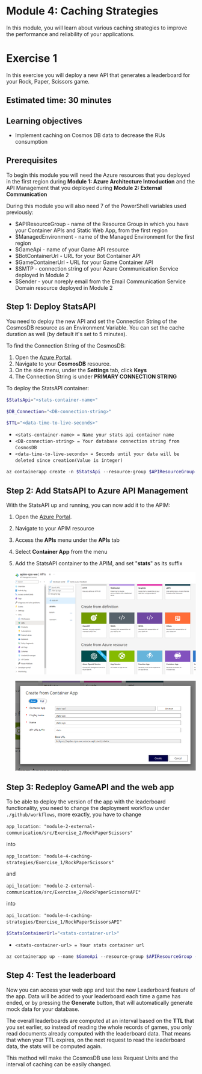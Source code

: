 # Module 4: Caching Strategies
In this module, you will learn about various caching strategies to improve the performance and reliability of your applications.

# Exercise 1
In this exercise you will deploy a new API that generates a leaderboard for your Rock, Paper, Scissors game. 

## Estimated time: 30 minutes

## Learning objectives
   - Implement caching on Cosmos DB data to decrease the RUs consumption 

## Prerequisites

To begin this module you will need the Azure resources that you deployed in the first region during **Module 1: Azure Architecture Introduction** and the API Management that you deployed during **Module 2: External Communication**

During this module you will also need 7 of the PowerShell variables used previously:
 - $APIResourceGroup - name of the Resource Group in which you have your Container APIs and Static Web App, from the first region
 - $ManagedEnvironment - name of the Managed Environment for the first region
 - $GameApi - name of your Game API resource
 - $BotContainerUrl - URL for your Bot Container API
 - $GameContainerUrl - URL for your Game Container API
 - $SMTP - connection string of your Azure Communication Service deployed in Module 2
 - $Sender - your noreply email from the Email Communication Service Domain resource deployed in Module 2

## Step 1: Deploy StatsAPI
You need to deploy the new API and set the Connection String of the CosmosDB resource as an Environment Variable. You can set the cache duration as well (by default it's set to 5 minutes).

To find the Connection String of the CosmosDB:
1. Open the [Azure Portal](https://portal.azure.com/).
2. Navigate to your **CosmosDB** resource.
3. On the side menu, under the **Settings** tab, click **Keys**
4. The Connection String is under **PRIMARY CONNECTION STRING**

To deploy the StatsAPI container:

```powershell
$StatsApi="<stats-container-name>"
```
```powershell
$DB_Connection="<DB-connection-string>" 
```
```powershell
$TTL="<data-time-to-live-seconds>"
```
- `<stats-container-name> = Name your stats api container name`
- `<DB-connection-string> = Your database connection string from CosmosDB`
- `<data-time-to-live-seconds> = Seconds until your data will be deleted since creation(Value is integer)`

```powershell
az containerapp create -n $StatsApi --resource-group $APIResourceGroup --image ghcr.io/$GitRepositoryOwner/statsapi-rockpaperscissors:module4-ex1 --registry-server ghcr.io --registry-username $GitRepositoryOwner --registry-password $GitPAT --environment $ManagedEnvironment --ingress external --target-port 8080 --query properties.configuration.ingress.fqdn --env-vars STATS_API_DB_CONNECTION_STRING=$DB_Connection STATS_API_TTL=$TTL
```


## Step 2: Add StatsAPI to Azure API Management
With the StatsAPI up and running, you can now add it to the APIM:
1. Open the [Azure Portal](https://portal.azure.com/).
2. Navigate to your APIM resource
3. Access the **APIs** menu under the **APIs** tab
4. Select **Container App** from the menu
5. Add the StatsAPI container to the APIM, and set "**stats**" as its suffix
   
   ![](../module-4-caching-strategies/images/image1.png)

   ![](../module-4-caching-strategies/images/image2.png)

## Step 3: Redeploy GameAPI and the web app
To be able to deploy the version of the app with the leaderboard functionality, you need to change the deployment workflow under `./github/workflows`, more exactly, you have to change

`app_location: "module-2-external-communication/src/Exercise_2/RockPaperScissors"`

into 

`app_location: "module-4-caching-strategies/Exercise_1/RockPaperScissors"`

and 

`api_location: "module-2-external-communication/src/Exercise_2/RockPaperScissorsAPI"`

into

`api_location: "module-4-caching-strategies/Exercise_1/RockPaperScissorsAPI"`


```powershell
$StatsContainerUrl="<stats-container-url>"
```
- `<stats-container-url> = Your stats container url`

```powershell
az containerapp up --name $GameApi --resource-group $APIResourceGroup --image ghcr.io/$GitRepositoryOwner/gameapi-rockpaperscissors:module4-ex1 --registry-server ghcr.io --registry-username $GitRepositoryOwner --registry-password $GitPAT --env-vars GAME_API_SIGNALR=$SignalREndpoint GAME_API_BOTAPI=$BotContainerUrl GAME_API_HOST=$GameContainerUrl GAME_API_SMTPSERVER=$SMTP GAME_API_SMTP_SENDER=$Sender GAME_API_STATSAPI=$StatsContainerUrl
```

## Step 4: Test the leaderboard
Now you can access your web app and test the new Leaderboard feature of the app. Data will be added to your leaderboard each time a game has ended, or by pressing the **Generate** button, that will automatically generate mock data for your database. 

The overall leaderboards are computed at an interval based on the **TTL** that you set earlier, so instead of reading the whole records of games, you only read documents already computed with the leaderboard data. That means that when your TTL expires, on the next request to read the leaderboard data, the stats will be computed again.

This method will make the CosmosDB use less Request Units and the interval of caching can be easily changed.
